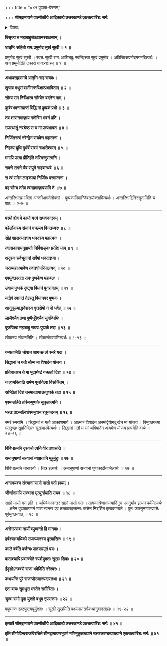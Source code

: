 +++
title = "०४१ पुष्पक-प्रेषणम्"

+++
**श्रीमद्रामायणे वाल्मीकीये आदिकाव्ये उत्तरकाण्डे एकचत्वारिंशः सर्गः**

<details><summary>विषयाः</summary>

रामेण कुबेरं प्रति प्रेषितेन पुष्पक-विमानेन  
पुनर् अयोध्याम् एत्यान्तरिक्षावस्थानेनाशरीरवाण्या  
स्वस्य तत्-सेवनाय कुबेर-चोदना-निवेदन-पूर्वकं  
स्व-परिग्रह-प्रार्थना ॥ १ ॥  
रामेण पुष्पकस्य स-बहुमानं कार्य-काले संविधान-विधानेनेष्ट-देशं-प्रतिप्रेषणम् ॥ २ ॥
</details>

**विसृज्य च महाबाहुर्ऋक्षवानरराक्षसान् ।**

**भ्रातृभिः सहितो रामः प्रमुमोद सुखं सुखी ॥ १ ॥**

प्रमुमोद सुखं सुखी । स्वतः सुखी रामः आश्रितदुः स्वनिवृत्त्या सुखं प्रमुमोद । अविच्छिन्नप्रमोदमगमदित्यर्थः । अत्र प्रमुमोदेति दकारो गायत्र्यक्षरम् ॥ १ ॥

****

**अथापराह्नसमये भ्रातृभिः सह राघवः ।**

**शुश्राव मधुरां वाणीमन्तरिक्षात्प्रभाषिताम् ॥ २ ॥**

**सौम्य राम निरीक्षस्व सौम्येन वदनेन माम् ।**

**कुबेरभवनात्प्राप्तं विद्धि मां पुष्पकं प्रभो ॥ ३ ॥**

**तव शासनमाज्ञाय गतोस्मि भवनं प्रति ।**

**उपस्थातुं नरश्रेष्ठ स च मां प्रत्यभाषत ॥ ४ ॥**

**निर्जितस्त्वं नरेन्द्रेण राघवेण महात्मना ।**

**निहत्य युधि दुर्धर्षं रावणं राक्षसेश्वरम् ॥ ५ ॥**

**ममापि परमा प्रीतिर्हते तस्मिन्दुरात्मनि ।**

**रावणे सगणे चैव सपुत्रे सहबान्धवे ॥ ६ ॥**

**स त्वं रामेण लङ्कायां निर्जितः परमात्मना ।**

**वह सौम्य तमेव त्वमहमाज्ञापयामि ते ॥ ७ ॥**

अन्तरिक्षात्प्रभाषितां अन्तरिक्षगतेनोक्तां । पुष्पकामिमानिदेवतयोक्तामित्यर्थः । अन्तरिक्षाद्विनिस्सुतामिति च पाठः ॥ २-७ ॥

****

**परमो ह्येष मे कामो यत्त्वं राघवनन्दनम् ।**

**वहेर्लोकस्य संयानं गच्छस्व विगतज्वरः ॥ ८ ॥**

**सोहं शासनमाज्ञाय धनदस्य महात्मनः ।**

**त्वत्सकाशमनुप्राप्तो निर्विशङ्कः प्रतीक्ष माम् ॥ ९ ॥**

**अदृश्यः सर्वभूतानां सर्वेषां धनदाज्ञया ।**

**चराम्यहं प्रभावेण तवाज्ञां परिपालयन् ॥ १० ॥**

**एवमुक्तस्तदा रामः पुष्पकेण महाबलः ।**

**उवाच पुष्पकं दृष्ट्वा विमानं पुनरागतम् ॥ ११ ॥**

**यद्येवं स्वागतं तेऽस्तु विमानवर पुष्पक ।**

**आनुकूल्याद्धनेशस्य वृत्तदोषो न नो भवेत् ॥ १२ ॥**

**लाजैश्चैव तथा पुष्पैर्धूपैश्चैव सुगन्धिभिः ।**

**पूजयित्वा महाबाहू राघवः पुष्पकं तदा ॥ १३ ॥**

लोकस्य संयानमिति । लोकसंचरणमित्यर्थः ॥ ८-१३ ॥

****

**गम्यतामिति चोवाच आगच्छ त्वं स्मरे यदा ।**

**सिद्धानां च गतौ सौम्य मा विषादेन योजय ।**

**प्रतिघातश्च ते मा भूद्यथेष्टं गच्छतो दिशः ॥ १४ ॥**

**न एवमस्त्विति रामेण पूजयित्वा विसर्जितम् ।**

**अभिप्रेतां दिशं तस्मात्प्रायात्तत्पुष्पकं तदा ॥ १५ ॥**

**एवमन्तर्हिते तस्मिन्पुष्पके सुकृतात्मनि ।**

**भरतः प्राञ्जलिर्वाक्यमुवाच रघुनन्दनम् ॥ १६ ॥**

स्मरे स्मरामि । सिद्धानां च गतौ आकाशमार्गे । आत्मानं विषादेन अस्मद्वियोगदुःखेन मा योजय । विमुक्तगत्या गतदुःखः सुप्रतिष्ठितः सुखमास्वेत्यर्थः । सिद्धानां गतौ मा मां अविषादेन अश्रमेण योजय प्रापयेति वार्थः ॥ १४-१६ ॥

****

**विविधात्मनि दृश्यन्ते त्वयि वीर प्रशासति ।**

**अमानुषाणां सत्त्वानां व्याहृतानि मुहुर्मुहुः ॥ १७ ॥**

विविधात्मनि नानारूपे । चित्र इत्यर्थः । अमानुषाणां सत्त्वानां पुष्पकादीनामित्यर्थः ॥ १७ ॥

****

**अनामयश्च संत्त्वानां साग्रो मासो गतो ह्ययम् ।**

**जीर्णानामपि सत्त्वानां मृत्युर्नायाति राघव ॥ १८ ॥**

साग्रो मासो गत इति । अभिषेकानन्तरं साग्रो मासो गतः । तावन्मात्रेणानामयादिगुण -प्रादुर्भाव इत्याश्चर्यमित्यर्थः । अनेन पुष्पकागमनं मासाभ्यन्तर एव तत्कालवृत्तान्तः भरतेन निदर्शित इत्यवगम्यते । पुनः फाल्गुनमासप्राप्तेः पूर्वमुक्तत्वात् ॥ १८ ॥

****

**अरोगप्रसवा नार्यो वपुष्मन्तो हि मानवाः ।**

**हर्षश्चाभ्यधिको राजञ्जनस्य पुरवासिनः ॥ १९ ॥**

**काले वर्षति पर्जन्यः पातयन्नमृतं पयः ।**

**वाताश्चापि प्रवान्त्येते स्पर्शयुक्ताः सुखाः शिवाः ॥ २० ॥**

**ईदृशोऽनश्वरो राजा भवेदिति नरेश्वरः ।**

**कथयन्ति पुरे राजन्पौरजानपदास्तथा ॥ २१ ॥**

**एता वाचः सुमधुरा भरतेन समीरिताः ।**

**श्रुत्वा रामो मुदा युक्तो बभूव नृपसत्तमः ॥ २२ ॥**

वपुष्मन्तः हृष्टपुष्टवपुर्युक्ताः । सुखी सुखमिति वक्ष्यमाणसर्गकथानुवादसंग्रहः ॥ १९-२२ ॥

****

**इत्यार्षे श्रीमद्रामायणे वाल्मीकीये आदिकाव्ये उत्तरकाण्डे एकचत्वारिंशः सर्गः ॥ ४१ ॥**

**इति श्रीगोविन्दराजविरचिते श्रीमद्रामायणभूषणे मणिमुकुटाख्याने उत्तरकाण्डव्याख्याने एकचत्वारिंशः सर्गः ॥ ४१ ॥**
